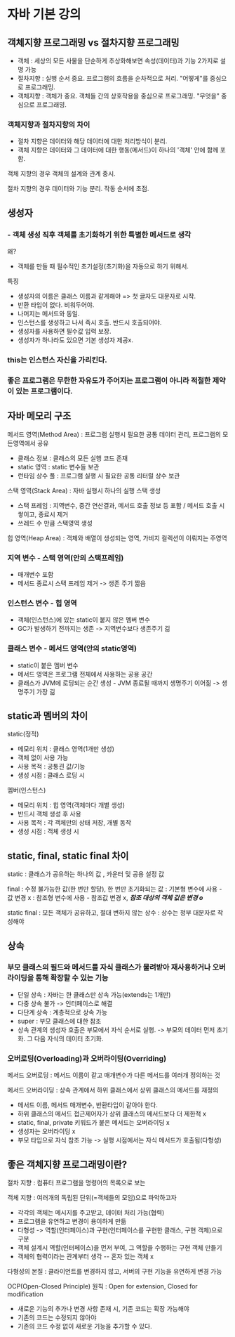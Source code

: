 # 자바 기본 강의

## 객체지향 프로그래밍 vs 절차지향 프로그래밍

- 객체 : 세상의 모든 사물을 단순하게 추상화해보면 속성(데이터)과 기능 2가지로 설명 가능 
- 절차지향 : 실행 순서 중요. 프로그램의 흐름을 순차적으로 처리. "어떻게"를 중심으로 프로그래밍.
- 객체지향 : 객체가 중요. 객체들 간의 상호작용을 중심으로 프로그래밍. "무엇을" 중심으로 프로그래밍.

### 객체지향과 절차지향의 차이
- 절차 지향은 데이터와 해당 데이터에 대한 처리방식이 분리.
- 객체 지향은 데이터와 그 데이터에 대한 행동(메서드)이 하나의 '객체' 안에 함께 포함.

객체 지향의 경우 객체의 설계와 관계 중시.

절차 지향의 경우 데이터와 기능 분리. 작동 순서에 초점.


## 생성자

### - 객체 생성 직후 객체를 초기화하기 위한 특별한 메서드로 생각

왜?
- 객체를 만들 때 필수적인 초기설정(초기화)을 자동으로 하기 위해서.

특징
- 생성자의 이름은 클래스 이름과 같게해야 => 첫 글자도 대문자로 시작.
- 반환 타입이 없다. 비워두어야.
- 나머지는 메서드와 동일.
- 인스턴스를 생성하고 나서 즉시 호출. 반드시 호출되어야.
- 생성자를 사용하면 필수값 입력 보장.
- 생성자가 하나라도 있으면 기본 생성자 제공x. 

### this는 인스턴스 자신을 가리킨다.

### 좋은 프로그램은 무한한 자유도가 주어지는 프로그램이 아니라 적절한 제약이 있는 프로그램이다.


## 자바 메모리 구조

 메서드 영역(Method Area)
: 프로그램 실행시 필요한 공통 데이터 관리, 프로그램의 모든영역에서 공유

- 클래스 정보 : 클래스의 모든 실행 코드 존재
- static 영역 : static 변수들 보관
- 런타임 상수 풀 : 프로그램 실행 시 필요한 공통 리터럴 상수 보관

스택 영역(Stack Area)
: 자바 실행시 하나의 실행 스택 생성

- 스택 프레임 : 지역변수, 중간 연산결과, 메서드 호출 정보 등 포함 / 메서드 호출 시 쌓이고, 종료시 제거
- 쓰레드 수 만큼 스택영역 생성

힙 영역(Heap Area)
: 객체와 배열이 생성되는 영역, 가비지 컬렉션이 이뤄지는 주영역


### 지역 변수 - 스택 영역(안의 스택프레임) 
- 매개변수 포함
- 메서드 종료시 스택 프레임 제거 -> 생존 주기 짧음
### 인스턴스 변수 - 힙 영역
- 객체(인스턴스)에 있는 static이 붙지 않은 멤버 변수
- GC가 발생하기 전까지는 생존 -> 지역변수보다 생존주기 긺
### 클래스 변수 - 메서드 영역(안의 static영역)
- static이 붙은 멤버 변수
- 메서드 영역은 프로그램 전체에서 사용하는 공용 공간
- 클래스가 JVM에 로딩되는 순간 생성 - JVM 종료될 때까지 생명주기 이어짊 -> 생명주기 가장 긺


## static과 멤버의 차이

static(정적)
- 메모리 위치 : 클래스 영역(1개만 생성)
- 객체 없이 사용 가능
- 사용 목적 : 공통괸 값/기능
- 생성 시점 : 클래스 로딩 시


멤버(인스턴스)
- 메모리 위치 : 힙 영역(객체마다 개별 생성)
- 반드시 객체 생성 후 사용
- 사용 목적 : 각 객체만의 상태 저장, 개별 동작
- 생성 시점 : 객체 생성 시


## static, final, static final 차이

static
: 클래스가 공유하는 하나의 값 , 카운터 및 공용 설정 값

final
: 수정 불가능한 값(한 번만 할당), 한 번만 초기화되는 값
: 기본형 변수에 사용 - 값 변경 x
: 참조형 변수에 사용 - 참조값 변경 x, **_참조 대상의 객체 값은 변경 o_**

static final
: 모든 객체가 공유하고, 절대 변하지 않는 상수
: 상수는 정부 대문자로 작성해야

## 상속

### 부모 클래스의 필드와 메서드를 자식 클래스가 물려받아 재사용하거나 오버라이딩을 통해 확장할 수 있는 기능

- 단일 상속 : 자바는 한 클래스만 상속 가능(extends는 1개만)
- 다중 상속 불가 -> 인터페이스로 해결
- 다단계 상속 : 계층적으로 상속 가능
- super : 부모 클래스에 대한 참조
- 상속 관계의 생성자 호출은 부모에서 자식 순서로 실행. -> 부모의 데이터 먼저 초기화. 그 다음 자식의 데이터 초기화.

### 오버로딩(Overloading)과 오버라이딩(Overriding)

메서드 오버로딩
: 메서드 이름이 같고 매개변수가 다른 메서드를 여러개 정의하는 것

메서드 오버라이딩
: 상속 관계에서 하위 클래스에서 상위 클래스의 메서드를 재정의

- 메서드 이름, 메서드 매개변수, 반환타입이 같아야 한다.
- 하위 클래스의 메서드 접근제어자가 상위 클래스의 메서드보다 더 제한적 x
- static, final, private 키워드가 붙은 메서드는 오버라이딩 x
- 생성자는 오버라이딩 x
- 부모 타입으로 자식 참조 가능 -> 실행 시점에서는 자식 메서드가 호출됨(다형성)

## 좋은 객체지향 프로그래밍이란?

절차 지향 
: 컴퓨터 프로그램을 명령어의 목록으로 보는

객체 지향 
: 여러개의 독립된 단위(=객체들의 모임)으로 파악하고자

- 각각의 객체는 메시지를 주고받고, 데이터 처리 가능(협력)
- 프로그램을 유연하고 변경이 용이하게 만듦
- 다형성 -> 역할(인터페이스)과 구현(인터페이스를 구현한 클래스, 구현 객체)으로 구분
- 객체 설계시 역할(인터페이스)을 먼저 부여, 그 역할을 수행하는 구현 객체 만들기
- 객체의 협력이라는 관계부터 생각 -- 혼자 있는 객체 x

다형성의 본질
: 클라이언트를 변경하지 않고, 서버의 구현 기능을 유연하게 변경 가능

OCP(Open-Closed Principle) 원칙
: Open for extension, Closed for modification

- 새로운 기능의 추가나 변경 사항 존재 시, 기존 코드는 확장 가능해야
- 기존의 코드는 수정되지 않아야
- 기존의 코드 수정 없이 새로운 기능을 추가할 수 있다.
